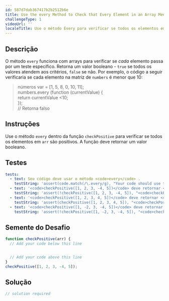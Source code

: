 ```yaml
---
id: 587d7dab367417b2b2512b6e
title: Use the every Method to Check that Every Element in an Array Meets a Criteria
challengeType: 1
videoUrl: ''
localeTitle: Use o método Every para verificar se todos os elementos em uma matriz atendem a um critério
---
```


## Descrição
<section id="description"> O método <code>every</code> funciona com arrays para verificar se <em>cada</em> elemento passa por um teste específico. Retorna um valor booleano - <code>true</code> se todos os valores atendem aos critérios, <code>false</code> se não. Por exemplo, o código a seguir verificaria se cada elemento na matriz de <code>numbers</code> é menor que 10: <blockquote> números var = [1, 5, 8, 0, 10, 11]; <br> numbers.every (function (currentValue) { <br> return currentValue &lt;10; <br> }); <br> // Retorna falso </blockquote></section>

## Instruções
<section id="instructions"> Use o método <code>every</code> dentro da função <code>checkPositive</code> para verificar se todos os elementos em <code>arr</code> são positivos. A função deve retornar um valor booleano. </section>

## Testes
<section id='tests'>

```yml
tests:
  - text: Seu código deve usar o método <code>every</code> .
    testString: 'assert(code.match(/\.every/g), "Your code should use the <code>every</code> method.");'
  - text: '<code>checkPositive([1, 2, 3, -4, 5])</code> deve retornar <code>false</code> .'
    testString: 'assert(!checkPositive([1, 2, 3, -4, 5]), "<code>checkPositive([1, 2, 3, -4, 5])</code> should return <code>false</code>.");'
  - text: '<code>checkPositive([1, 2, 3, 4, 5])</code> deve retornar <code>true</code> .'
    testString: 'assert(checkPositive([1, 2, 3, 4, 5]), "<code>checkPositive([1, 2, 3, 4, 5])</code> should return <code>true</code>.");'
  - text: '<code>checkPositive([1, -2, 3, -4, 5])</code> deve retornar <code>false</code> .'
    testString: 'assert(!checkPositive([1, -2, 3, -4, 5]), "<code>checkPositive([1, -2, 3, -4, 5])</code> should return <code>false</code>.");'

```

</section>

## Semente do Desafio
<section id='challengeSeed'>

<div id='js-seed'>

```js
function checkPositive(arr) {
  // Add your code below this line


  // Add your code above this line
}
checkPositive([1, 2, 3, -4, 5]);

```

</div>



</section>

## Solução
<section id='solution'>

```js
// solution required
```
</section>
